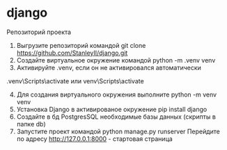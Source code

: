 # django
Репозиторий проекта

1. Выгрузите репозиторий командой git clone https://github.com/StanleyII/django.git
2. Создайте виртуальное окружение командой python -m .venv venv
3. Активируйте .venv, если он не активировался автоматически

.venv\Scripts\activate или venv\Scripts\activate

4. Для создания виртуального окружения выполните python -m venv venv
5. Установка Django в активированое окружение pip install django
6. Создайте в бд PostgresSQL необходимые базы данных (скрипты в папке db)
7. Запустите проект командой python manage.py runserver
Перейдите по адресу http://127.0.0.1:8000 - стартовая страница